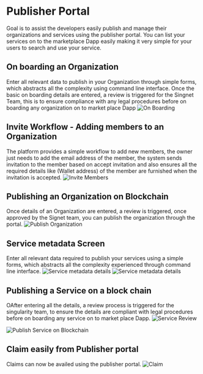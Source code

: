 <!-- ---
# Page settings
layout: default
keywords: publisher portal, organization, service, Adding members, Blockchain, Publishing, metadata
comments: false
title: Publisher Portal
description: Goal is to assist the developers easily publish and manage their organizations and services

# Micro navigation
micro_nav: true

--- -->
# Publisher Portal 
Goal is to assist the developers easily publish and manage their organizations
and services using the publisher portal.
You can list your services on to the marketplace Dapp easily making it very simple for your users to search and use your service.


## On boarding an Organization 
Enter all relevant data to publish in your Organization through simple forms, which abstracts all the complexity using command line interface. Once the basic on boarding details are entered, a
review is triggered for the Singnet Team, this is to ensure compliance with any legal procedures before on boarding any organization on to market place Dapp
![On Boarding](/assets/images/products/AIMarketplace/publisher/DUNS_Number.png) 

## Invite Workflow - Adding members to an Organization 
The platform provides a simple workflow to add new members, the owner just needs to add the email address of the member, the system sends invitation to the member based on accept invitation 
 and also ensures all the required details like (Wallet address) of the member are furnished when the invitation is accepted.
 ![Invite Members](/assets/images/products/AIMarketplace/publisher/Invite_Workflow.png) 

## Publishing an Organization on Blockchain 
Once details of an Organization are entered, a review is triggered, once approved by the Signet team, you can publish the organization through the portal.
 ![Publish Organization](/assets/images/products/AIMarketplace/publisher/Publish_Organixation.png) 


## Service metadata Screen 
Enter all relevant data required to publish your services  using a simple forms, which abstracts all the complexity experienced through command line interface.
![Service metadata details](/assets/images/products/AIMarketplace/publisher/Service_Metadata_1.png) 
![Service metadata details](/assets/images/products/AIMarketplace/publisher/Service_Metadata_2.png) 

## Publishing a Service on a block chain 
OAfter entering all the details, a review process is triggered for the singularity team, to ensure the details are compliant with  legal procedures before
on boarding any service on to market place Dapp.
![Service Review](/assets/images/products/AIMarketplace/publisher/Publish_Service_onbloackhain_0.png) 

![Publish Service on Blockchain](/assets/images/products/AIMarketplace/publisher/Publish_Service_onbloackhain_1.png) 

## Claim easily from Publisher portal
Claims can now be availed using the publisher portal.
![Claim](/assets/images/products/AIMarketplace/publisher/Claim.png) 
